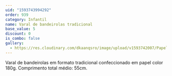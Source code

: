 ```yaml
---
uid: "1593743994292"
order: 939
category: Infantil
name: Varal de bandeirolas tradicional
base_value: 5
discount: 0
is_combo: false
gallery:
  - https://res.cloudinary.com/dkaanqsro/image/upload/v1593742007/Papelaria%20infantil/Varal_de_bandeirolas_tradicional_w6dh4o.jpg
---
```

Varal de bandeirolas em formato tradicional confeccionado em papel color 180g. Comprimento total médio: 55cm.